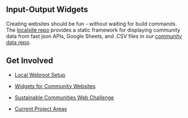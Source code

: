 ## Input-Output Widgets

Creating websites should be fun - without waiting for build commands.  The&nbsp;[localsite&nbsp;repo](https://github.com/modelearth/localsite/) provides a static framework for displaying community data from fast&nbsp;json&nbsp;APIs, Google Sheets, and .CSV files in our <a href="https://github.com/modelearth/community-data/" target="_parent">community data repo</a>.  

## Get Involved

- [Local Webroot Setup](start/)   

- [Widgets for Community Websites](https://model.earth/io/charts/)   

- [Sustainable Communities Web Challenge](https://model.earth/community/challenge/)  

- [Current Project Areas](https://model.earth/community/projects/)  
<br>

